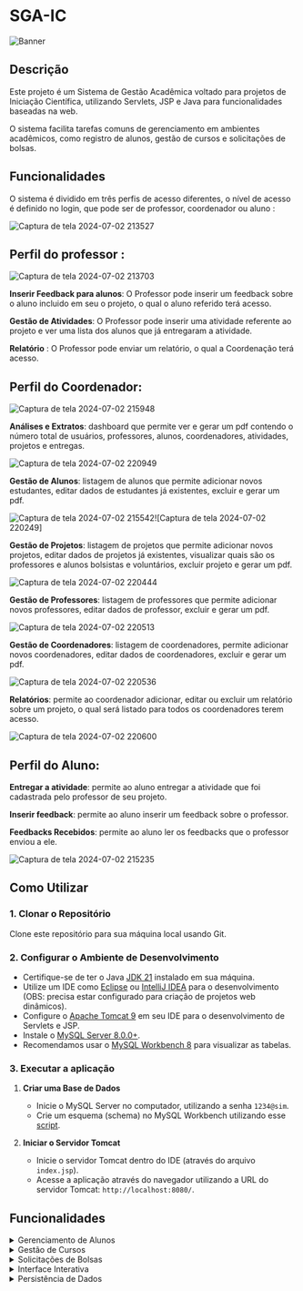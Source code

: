 

# SGA-IC

![Banner](https://i.imgur.com/xgt1z6m.png)

## Descrição
Este projeto é um Sistema de Gestão Acadêmica voltado para projetos de Iniciação Científica, utilizando Servlets, JSP e Java para funcionalidades baseadas na web. 

O sistema facilita tarefas comuns de gerenciamento em ambientes acadêmicos, como registro de alunos, gestão de cursos e solicitações de bolsas.

## Funcionalidades
O sistema é dividido em três perfis de acesso diferentes, o nível de acesso é definido no login, que pode ser de professor, coordenador ou aluno :

![Captura de tela 2024-07-02 213527](https://github.com/D-O-S-T/GerenciamentoAcademico/assets/165727441/40a06fb5-035a-449d-be49-098c388184e4)



## Perfil do professor :

![Captura de tela 2024-07-02 213703](https://github.com/D-O-S-T/GerenciamentoAcademico/assets/165727441/9b05dfe0-9a11-4185-9317-70e09565de55)


**Inserir Feedback para alunos**: O Professor pode inserir um feedback sobre o aluno incluido em seu o projeto, o qual o aluno referido terá acesso.

**Gestão de Atividades**: O Professor pode inserir uma atividade referente ao projeto e ver uma lista dos alunos que já entregaram a atividade.

**Relatório** : O Professor pode enviar um relatório, o qual a Coordenação terá acesso.

## Perfil do Coordenador:

![Captura de tela 2024-07-02 215948](https://github.com/D-O-S-T/GerenciamentoAcademico/assets/165727441/4f75c282-97c7-4dbd-b67d-60168b7d7c4f)

**Análises e Extratos**: dashboard que permite ver e gerar um pdf contendo o número total de usuários, professores, alunos, coordenadores, atividades, projetos e entregas.

![Captura de tela 2024-07-02 220949](https://github.com/D-O-S-T/GerenciamentoAcademico/assets/165727441/e1d6f0de-6ec0-46b8-8090-d04926cf943b)


**Gestão de Alunos**: listagem de alunos que permite adicionar novos estudantes, editar dados de estudantes já existentes, excluir e gerar um pdf.

![Captura de tela 2024-07-02 215542](https://github.com/D-O-S-T/GerenciamentoAcademico/assets/165727441/bee56267-6294-4794-bf43-abe022d4b489)![Captura de tela 2024-07-02 220249]


**Gestão de Projetos**: listagem de projetos que permite adicionar novos projetos, editar dados de projetos já existentes, visualizar quais são os professores e alunos bolsistas e voluntários, excluir projeto e gerar um pdf.

![Captura de tela 2024-07-02 220444](https://github.com/D-O-S-T/GerenciamentoAcademico/assets/165727441/c76ea755-d9cc-474a-8a1a-b6d522cbb1dd)


**Gestão de Professores**: listagem de professores que permite adicionar novos professores, editar dados de professor, excluir e gerar um pdf.

![Captura de tela 2024-07-02 220513](https://github.com/D-O-S-T/GerenciamentoAcademico/assets/165727441/7ff627ae-6e3c-4c3f-bb53-f323a26cf5cb)


**Gestão de Coordenadores**: listagem de coordenadores, permite adicionar novos coordenadores, editar dados de coordenadores, excluir e gerar um pdf.

![Captura de tela 2024-07-02 220536](https://github.com/D-O-S-T/GerenciamentoAcademico/assets/165727441/cd1ec7a3-6870-4c09-b430-e4eadc8e0f3a)


**Relatórios**: permite ao coordenador adicionar, editar ou excluir um relatório sobre um projeto, o qual será listado para todos os coordenadores terem acesso.

![Captura de tela 2024-07-02 220600](https://github.com/D-O-S-T/GerenciamentoAcademico/assets/165727441/4b01ac9b-1435-4525-8dc4-8db57b1ed099)


## Perfil do Aluno:
**Entregar a atividade**: permite ao aluno entregar a atividade que foi cadastrada pelo professor de seu projeto.

**Inserir feedback**: permite ao aluno inserir um feedback sobre o professor.

**Feedbacks Recebidos**: permite ao aluno ler os feedbacks que o professor enviou a ele.


![Captura de tela 2024-07-02 215235](https://github.com/D-O-S-T/GerenciamentoAcademico/assets/165727441/7459463d-b81a-47ab-8bf4-b3bef6d32709)








## Como Utilizar
### 1. Clonar o Repositório
Clone este repositório para sua máquina local usando Git.

### 2. Configurar o Ambiente de Desenvolvimento
- Certifique-se de ter o Java [JDK 21](https://www.oracle.com/java/technologies/javase/jdk21-archive-downloads.html) instalado em sua máquina.
- Utilize um IDE como [Eclipse](https://www.eclipse.org/downloads/packages/) ou [IntelliJ IDEA](https://www.jetbrains.com/idea/download) para o desenvolvimento (OBS: precisa estar configurado para criação de projetos web dinâmicos).
- Configure o [Apache Tomcat 9](https://tomcat.apache.org/download-90.cgi) em seu IDE para o desenvolvimento de Servlets e JSP.
- Instale o [MySQL Server 8.0.0+](https://mysql.com/downloads).
- Recomendamos usar o [MySQL Workbench 8](https://dev.mysql.com/downloads/workbench/) para visualizar as tabelas.

### 3. Executar a aplicação

1. **Criar uma Base de Dados**
   - Inicie o MySQL Server no computador, utilizando a senha `1234@sim`.
   - Crie um esquema (schema) no MySQL Workbench utilizando esse [script](./sql.txt).

2. **Iniciar o Servidor Tomcat**
   - Inicie o servidor Tomcat dentro do IDE (através do arquivo `index.jsp`).
   - Acesse a aplicação através do navegador utilizando a URL do servidor Tomcat: `http://localhost:8080/`.

## Funcionalidades

<details>

<summary style="text-weight: bold">Gerenciamento de Alunos</summary>

- Registrador de novos alunos.
- Visualizar e editar detalhes dos alunos.

</details>

<details>
<summary>Gestão de Cursos</summary>

- Adicionar novos cursos.
- Gerenciar detalhes dos cursos.
</details>

<details>
<summary>Solicitações de Bolsas</summary>

- Alunos podem solicitar bolsas de estudo através da interface web.
</details>

<details>
<summary>Interface Interativa</summary>

- Utilize JSP para criar páginas web dinâmicas.
- Servlets para lidar com requisições e respostas.
</details>

<details>
<summary>Persistência de Dados</summary>

- Os dados são salvos em uma base de dados MySQL.
- Permite adicionar, editar, excluir e atualizar registros conforme as permissões do usuário.
</details>


